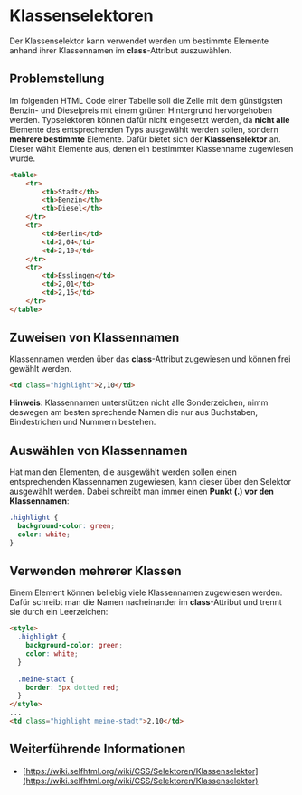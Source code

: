 # Klassenselektoren

Der Klassenselektor kann verwendet werden um bestimmte Elemente anhand ihrer Klassennamen im **class**-Attribut auszuwählen.

## Problemstellung

Im folgenden HTML Code einer Tabelle soll die Zelle mit dem günstigsten Benzin- und Dieselpreis mit einem grünen Hintergrund hervorgehoben werden. Typselektoren können dafür nicht eingesetzt werden, da **nicht alle** Elemente des entsprechenden Typs ausgewählt werden sollen, sondern **mehrere bestimmte** Elemente. Dafür bietet sich der **Klassenselektor** an. Dieser wählt Elemente aus, denen ein bestimmter Klassenname zugewiesen wurde. 

```html
<table>
    <tr>
        <th>Stadt</th>
        <th>Benzin</th>
        <th>Diesel</th>
    </tr>
    <tr>
        <td>Berlin</td>
        <td>2,04</td>
        <td>2,10</td>
    </tr>
    <tr>
        <td>Esslingen</td>
        <td>2,01</td>
        <td>2,15</td>
    </tr>
</table>
```

## Zuweisen von Klassennamen

Klassennamen werden über das **class**-Attribut zugewiesen und können frei gewählt werden. 

```html
<td class="highlight">2,10</td>
```

**Hinweis**: Klassennamen unterstützen nicht alle Sonderzeichen, nimm deswegen am besten sprechende Namen die nur aus Buchstaben, Bindestrichen und Nummern bestehen.

## Auswählen von Klassennamen

Hat man den Elementen, die ausgewählt werden sollen einen entsprechenden Klassennamen zugewiesen, kann dieser über den Selektor ausgewählt werden. Dabei schreibt man immer einen **Punkt (.) vor den Klassennamen**:

```css
.highlight {
  background-color: green;
  color: white;
}
```

## Verwenden mehrerer Klassen

Einem Element können beliebig viele Klassennamen zugewiesen werden. Dafür schreibt man die Namen nacheinander im **class**-Attribut und trennt sie durch ein Leerzeichen:

```html
<style>
  .highlight {
    background-color: green;
    color: white;
  }
  
  .meine-stadt {
    border: 5px dotted red;
  }
</style>
...
<td class="highlight meine-stadt">2,10</td>
```

## Weiterführende Informationen
- [https://wiki.selfhtml.org/wiki/CSS/Selektoren/Klassenselektor](https://wiki.selfhtml.org/wiki/CSS/Selektoren/Klassenselektor)